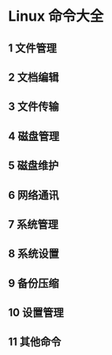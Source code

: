 
# Linux 命令大全

## 1 文件管理

## 2 文档编辑

## 3 文件传输

## 4 磁盘管理

## 5 磁盘维护

## 6 网络通讯

## 7 系统管理

## 8 系统设置

## 9 备份压缩

## 10 设置管理

## 11 其他命令

